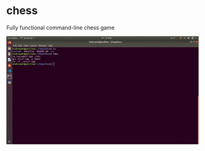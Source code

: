 # chess
Fully functional command-line chess game

![usage screenshot](https://github.com/okulinich/chess/blob/master/usage.gif?raw=true)
